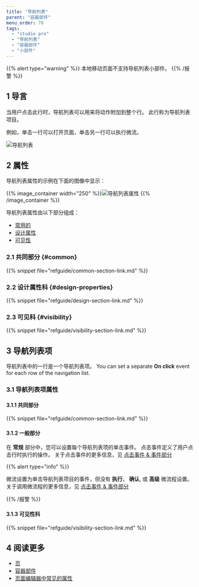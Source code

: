 ```yaml
---
title: "导航列表"
parent: "容器部件"
menu_order: 70
tags:
  - "studio pro"
  - "导航列表"
  - "容器部件"
  - "小部件"
---
```


{{% alert type="warning" %}}
本地移动页面不支持导航列表小部件。
{{% /报警 %}}

## 1 导言

当用户点击此行时，导航列表可以用来将动作附加到整个行。 此行称为导航列表项目。

例如，单击一行可以打开页面，单击另一行可以执行微流。

![导航列表](attachments/container-widgets/navigation-list.png)

## 2 属性

导航列表属性的示例在下面的图像中显示：

{{% image_container width="250" %}}![导航列表属性](attachments/container-widgets/navigation-list-properties.png)
{{% /image_container %}}

导航列表属性由以下部分组成：

* [常用的](#common)
* [设计属性](#design-properties)
* [可见性](#visibility)

### 2.1 共同部分 {#common}

{{% snippet file="refguide/common-section-link.md" %}}

### 2.2 设计属性科 {#design-properties}

{{% snippet file="refguide/design-section-link.md" %}}

### 2.3 可见科 {#visibility}

{{% snippet file="refguide/visibility-section-link.md" %}}

## 3 导航列表项

导航列表中的一行是一个导航列表项。 You can set a separate **On click** event for each row of the navigation list.

### 3.1 导航列表项属性

#### 3.1.1 共同部分

{{% snippet file="refguide/common-section-link.md" %}}

#### 3.1.2 一般部分

在 **常规** 部分中，您可以设置每个导航列表项的单击事件。 点击事件定义了用户点击行时执行的操作。 关于点击事件的更多信息，见 [点击事件 & 事件部分](on-click-event)

{{% alert type="info" %}}

微流设置为单击导航列表项目的事件，但没有 **执行**， **确认**, 或 **高级** 微流程设置。 关于调用微流程的更多信息，见 [点击事件 & 事件部分](on-click-event#call-microflow)

{{% /报警 %}}

#### 3.1.3 可见性科

{{% snippet file="refguide/visibility-section-link.md" %}}

## 4 阅读更多

* [页](page)
* [容器部件](容器部件)
* [页面编辑器中常见的属性](common-widget-properties)